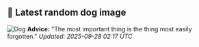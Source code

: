 ## 🐶 Latest random dog image
![Dog](https://images.dog.ceo/breeds/terrier-westhighland/E2E733F5-3C33-4482-BD4B-053AC6633D30.jpg)
**Advice:** "The most important thing is the thing most easily forgotten."
*Updated: 2025-09-28 02:17 UTC*
